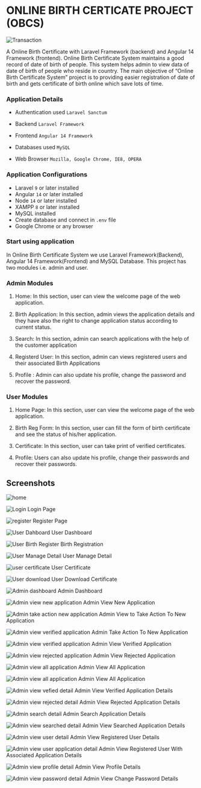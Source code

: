 # ONLINE BIRTH CERTICATE PROJECT (OBCS)
![Transaction](meta/cert1.PNG?raw=true)

A Online Birth Certificate with Laravel Framework (backend) and Angular 14 Framework (frontend).
Online Birth Certificate System maintains a good record of date of birth of people. This system helps admin to view data of date of birth of people who reside in country.
The main objective of “Online Birth Certificate System” project is to providing easier registration of date of birth and gets certificate of birth online which save lots of time.

### Application Details
- Authentication used `Laravel Sanctum`

- Backend `Laravel Framework `
  
- Frontend `Angular 14 Framework`

- Databases used `MySQL`

- Web Browser `Mozilla, Google Chrome, IE8, OPERA`

### Application Configurations
- Laravel  `9` or later installed
- Angular `14` or later installed
- Node `14` or later installed
- XAMPP `8` or later installed
- MySQL installed
- Create database and connect in `.env` file
- Google Chrome or any browser

### Start using application
In Online Birth Certificate System we use Laravel Framework(Backend), Angular 14 Framework(Frontend) and MySQL Database. This project has two modules i.e. admin and user.

### Admin Modules
1. Home:  In this section, user can view the welcome page of the web application.
2. Birth Application: In this section, admin views the application details and they have also the right to change application status according to current status.

3. Search: In this section, admin can search applications with the help of the customer  application
4. Registerd User: In this section, admin can views registered users and their associated Birth Applications
5. Profile : Admin can also update his profile, change the password and recover the password.

### User Modules
1. Home Page: In this section, user can view the welcome page of the web application.

2. Birth Reg Form: In this section, user can fill the form of birth certificate and see the status of his/her application.

3. Certificate: In this section, user can take print of verified certificates.

4. Profile: Users can also update his profile, change their passwords and recover their passwords.

## Screenshots
![home](meta/cert2.PNG?raw=true)

![Login](meta/cert3.PNG?raw=true)
Login Page

![register](meta/cert4.PNG?raw=true)
Register Page

![User Dahboard](meta/cert26.PNG?raw=true)
User Dashboard

![User Birth Register](meta/cert6.PNG?raw=true)
Birth Registration

![User Manage Detail](meta/cert7.PNG?raw=true)
User Manage Detail

![user certificate](meta/cert8.PNG?raw=true)
User Certificate

![User download](meta/cert9.PNG?raw=true)
User Download Certificate

![Admin dashboard](meta/cert25.PNG?raw=true)
Admin Dashboard

![Admin view new application](meta/cert11.PNG?raw=true)
Admin View New Application

![Admin take action new application](meta/cert12.PNG?raw=true)
Admin View to Take Action To New Application

![Admin view verified application](meta/cert13.PNG?raw=true)
Admin Take Action To New Application

![Admin view verified application](meta/cert14.PNG?raw=true)
Admin View Verified Application

![Admin view rejected application](meta/cert15.PNG?raw=true)
Admin View Rejected Application

![Admin view all application](meta/cert16.PNG?raw=true)
Admin View All Application

![Admin view all application](meta/cert27.PNG?raw=true)
Admin View All Application

![Admin view vefied detail](meta/cert17.PNG?raw=true)
Admin View Verified Application Details

![Admin view rejected detail](meta/cert18.PNG?raw=true)
Admin View Rejected Application Details

![Admin search detail](meta/cert19.PNG?raw=true)
Admin Search Application Details

![Admin view searched detail](meta/cert20.PNG?raw=true)
Admin View Searched Application Details

![Admin view user detail](meta/cert21.PNG?raw=true)
Admin View Registered User Details

![Admin view user application detail](meta/cert22.PNG?raw=true)
Admin View Registered User With Associated Application Details

![Admin view profile detail](meta/cert23.PNG?raw=true)
Admin View Profile Details

![Admin view password detail](meta/cert24.PNG?raw=true)
Admin View Change Password Details

